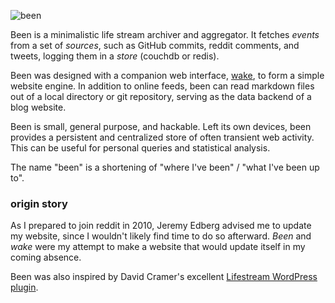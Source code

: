 ![been](https://raw.githubusercontent.com/chromakode/been/master/art/logo.png)

Been is a minimalistic life stream archiver and aggregator. It fetches *events* from a set of *sources*, such as GitHub commits, reddit comments, and tweets, logging them in a *store* (couchdb or redis).

Been was designed with a companion web interface, [wake](https://github.com/chromakode/wake), to form a simple website engine. In addition to online feeds, been can read markdown files out of a local directory or git repository, serving as the data backend of a blog website.

Been is small, general purpose, and hackable. Left its own devices, been provides a persistent and centralized store of often transient web activity. This can be useful for personal queries and statistical analysis.

The name "been" is a shortening of "where I've been" / "what I've been up to".

### origin story

As I prepared to join reddit in 2010, Jeremy Edberg advised me to update my website, since I wouldn't likely find time to do so afterward. *Been* and *wake* were my attempt to make a website that would update itself in my coming absence.

Been was also inspired by David Cramer's excellent [Lifestream WordPress plugin](http://www.enthropia.com/labs/wp-lifestream/).

